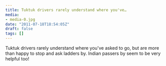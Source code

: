 ```yaml
---
title: Tuktuk drivers rarely understand where you've…
media:
- media-0.jpg
date: "2011-07-18T18:54:05Z"
draft: false
tags: []
---
```

Tuktuk drivers rarely understand where you've asked to go, but are more than happy to stop and ask ladders by. Indian passers by seem to be very helpful too\!
